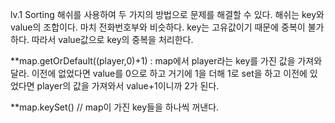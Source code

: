 lv.1
Sorting 해쉬를 사용하여 두 가지의 방법으로 문제를 해결할 수 있다.
해쉬는 key와 value의 조합이다. 마치 전화번호부와 비슷하다.
key는 고유값이기 때문에 중복이 불가하다. 따라서 value값으로 key의 중복을 처리한다.

**map.getOrDefault((player,0)+1) : map에서 player라는 key를 가진 값을 가져와달라. 이전에 없었다면 value를 0으로 하고 거기에 1을 더해 1로 set을 하고 이전에 있었다면 player의 값을 가져와서 value+1이니까 2가 된다.

**map.keySet() // map이 가진 key들을 하나씩 꺼낸다.
